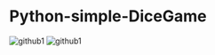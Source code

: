 # Python-simple-DiceGame
![github1](https://user-images.githubusercontent.com/64476942/87049712-f09d4b80-c21a-11ea-9f5d-165e59f74039.jpg)
![github1](https://user-images.githubusercontent.com/64476942/87049930-2f330600-c21b-11ea-9d55-ea064e5649e9.jpg)
